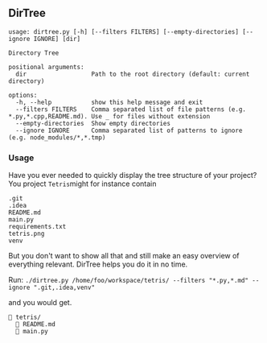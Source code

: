 ## DirTree

```
usage: dirtree.py [-h] [--filters FILTERS] [--empty-directories] [--ignore IGNORE] [dir]

Directory Tree

positional arguments:
  dir                  Path to the root directory (default: current directory)

options:
  -h, --help           show this help message and exit
  --filters FILTERS    Comma separated list of file patterns (e.g. *.py,*.cpp,README.md). Use _ for files without extension
  --empty-directories  Show empty directories
  --ignore IGNORE      Comma separated list of patterns to ignore (e.g. node_modules/*,*.tmp)
 ```

### Usage

Have you ever needed to quickly display the tree structure of your project?
You project `Tetris`might for instance contain 

```
.git
.idea
README.md
main.py
requirements.txt
tetris.png
venv
```

But you don't want to show all that and still make an easy overview of everything relevant. DirTree helps you do it in no time.

Run: `./dirtree.py /home/foo/workspace/tetris/ --filters "*.py,*.md" --ignore ".git,.idea,venv"`

and you would get.

```
📁 tetris/
  📄 README.md
  📄 main.py  
```
